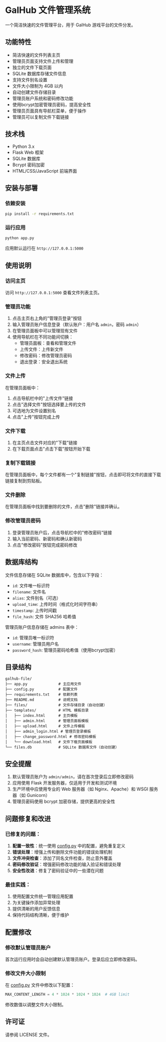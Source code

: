 # GalHub 文件管理系统

一个简洁快速的文件管理平台，用于 GalHub 游戏平台的文件分发。

## 功能特性

- 简洁快速的文件列表主页
- 管理员页面支持文件上传和管理
- 独立的文件下载页面
- SQLite 数据库存储文件信息
- 支持文件别名设置
- 文件大小限制为 4GB 以内
- 自动创建文件存储目录
- 管理员账户系统和密码修改功能
- 使用bcrypt加密管理员密码，提高安全性
- 管理员页面具有导航栏菜单，便于操作
- 管理员可以复制文件下载链接

## 技术栈

- Python 3.x
- Flask Web 框架
- SQLite 数据库
- Bcrypt 密码加密
- HTML/CSS/JavaScript 前端界面

## 安装与部署

### 依赖安装

```bash
pip install -r requirements.txt
```

### 运行应用

```bash
python app.py
```

应用默认运行在 `http://127.0.0.1:5000`

## 使用说明

### 访问主页

访问 `http://127.0.0.1:5000` 查看文件列表主页。

### 管理员功能

1. 点击主页右上角的"管理员登录"按钮
2. 输入管理员账户信息登录（默认账户：用户名 `admin`，密码 `admin`）
3. 在管理员面板中可以管理现有文件
4. 使用导航栏在不同功能间切换：
   - 管理员面板：查看和管理文件
   - 上传文件：上传新文件
   - 修改密码：修改管理员密码
   - 退出登录：安全退出系统

### 文件上传

在管理员面板中：
1. 点击导航栏中的"上传文件"链接
2. 点击"选择文件"按钮选择要上传的文件
3. 可选地为文件设置别名
4. 点击"上传"按钮完成上传

### 文件下载

1. 在主页点击文件对应的"下载"链接
2. 在下载页面点击"点击下载"按钮开始下载

### 复制下载链接

在管理员面板中，每个文件都有一个"复制链接"按钮，点击即可将文件的直接下载链接复制到剪贴板。

### 文件删除

在管理员面板中找到要删除的文件，点击"删除"链接并确认。

### 修改管理员密码

1. 登录管理员账户后，点击导航栏中的"修改密码"链接
2. 输入当前密码、新密码和确认新密码
3. 点击"修改密码"按钮完成密码修改

## 数据库结构

文件信息存储在 SQLite 数据库中，包含以下字段：

- `id`: 文件唯一标识符
- `filename`: 文件名
- `alias`: 文件别名（可选）
- `upload_time`: 上传时间（格式化时间字符串）
- `timestamp`: 上传时间戳
- `file_hash`: 文件 SHA256 哈希值

管理员账户信息存储在 admins 表中：
- `id`: 管理员唯一标识符
- `username`: 管理员用户名
- `password_hash`: 管理员密码哈希值（使用bcrypt加密）

## 目录结构

```
galhub-file/
├── app.py              # 主应用文件
├── config.py           # 配置文件
├── requirements.txt    # 依赖列表
├── README.md           # 说明文档
├── files/              # 文件存储目录（自动创建）
├── templates/          # HTML 模板目录
│   ├── index.html      # 主页模板
│   ├── admin.html      # 管理员面板模板
│   ├── upload.html     # 文件上传模板
│   ├── admin_login.html # 管理员登录模板
│   ├── change_password.html # 修改密码模板
│   └── download.html   # 文件下载页面模板
└── files.db            # SQLite 数据库文件（自动创建）
```

## 安全提醒

1. 默认管理员账户为 `admin/admin`，请在首次登录后立即修改密码
2. 应用使用 Flask 开发服务器，仅适用于开发和测试环境
3. 生产环境中应使用专业的 Web 服务器（如 Nginx、Apache）和 WSGI 服务器（如 Gunicorn）
4. 管理员密码使用 bcrypt 加密存储，提供更高的安全性

## 问题修复和改进

### 已修复的问题：

1. **配置一致性**：统一使用 [config.py](file:///d%3A/documents/code/galhub-file/config.py) 中的配置，避免重复定义
2. **错误处理**：增强上传和删除文件功能的错误处理机制
3. **文件冲突检查**：添加了同名文件检查，防止意外覆盖
4. **密码修改验证**：增强密码修改功能的输入验证和错误处理
5. **安全性改进**：修复了密码验证中的一些潜在问题

### 最佳实践：

1. 使用配置文件统一管理应用配置
2. 为关键操作添加异常处理
3. 提供清晰的用户反馈信息
4. 保持代码结构清晰，便于维护

## 配置修改

### 修改默认管理员账户

首次运行应用时会自动创建默认管理员账户。登录后应立即修改密码。

### 修改文件大小限制

在 [config.py](file:///d%3A/documents/code/galhub-file/config.py) 文件中修改以下配置：

```python
MAX_CONTENT_LENGTH = 4 * 1024 * 1024 * 1024  # 4GB limit
```

修改数值以调整文件大小限制。

## 许可证

请参阅 LICENSE 文件。